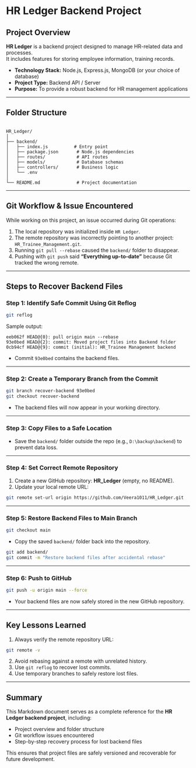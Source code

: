 
# HR Ledger Backend Project

## Project Overview

**HR Ledger** is a backend project designed to manage HR-related data and processes.  
It includes features for storing employee information, training records.  

- **Technology Stack:** Node.js, Express.js, MongoDB (or your choice of database)  
- **Project Type:** Backend API / Server  
- **Purpose:** To provide a robust backend for HR management applications  

---

## Folder Structure

```

HR_Ledger/
│
├── backend/
│   ├── index.js          # Entry point
│   ├── package.json       # Node.js dependencies
│   ├── routes/            # API routes
│   ├── models/            # Database schemas
│   ├── controllers/       # Business logic
│   └── .env
│
└── README.md              # Project documentation

````

---

## Git Workflow & Issue Encountered

While working on this project, an issue occurred during Git operations:

1. The local repository was initialized inside `HR Ledger`.  
2. The remote repository was incorrectly pointing to another project: `HR_Trainee_Management.git`.  
3. Running `git pull --rebase` caused the `backend/` folder to disappear.  
4. Pushing with `git push` said **“Everything up-to-date”** because Git tracked the wrong remote.  

---

## Steps to Recover Backend Files

### Step 1: Identify Safe Commit Using Git Reflog

```bash
git reflog
````

Sample output:

```
eeb062f HEAD@{0}: pull origin main --rebase
93e0bed HEAD@{2}: commit: Moved project files into Backend folder
0cb94cf HEAD@{9}: commit (initial): HR_Trainee Management backend
```

* Commit `93e0bed` contains the backend files.

---

### Step 2: Create a Temporary Branch from the Commit

```bash
git branch recover-backend 93e0bed
git checkout recover-backend
```

* The backend files will now appear in your working directory.

---

### Step 3: Copy Files to a Safe Location

* Save the `backend/` folder outside the repo (e.g., `D:\backup\backend`) to prevent data loss.

---

### Step 4: Set Correct Remote Repository

1. Create a new GitHub repository: **HR_Ledger** (empty, no README).
2. Update your local remote URL:

```bash
git remote set-url origin https://github.com/Veera1011/HR_Ledger.git
```

---

### Step 5: Restore Backend Files to Main Branch

```bash
git checkout main
```

* Copy the saved `backend/` folder back into the repository.

```bash
git add backend/
git commit -m "Restore backend files after accidental rebase"
```

---

### Step 6: Push to GitHub

```bash
git push -u origin main --force
```

* Your backend files are now safely stored in the new GitHub repository.

---

## Key Lessons Learned

1. Always verify the remote repository URL:

```bash
git remote -v
```

2. Avoid rebasing against a remote with unrelated history.
3. Use `git reflog` to recover lost commits.
4. Use temporary branches to safely restore lost files.

---

## Summary

This Markdown document serves as a complete reference for the **HR Ledger backend project**, including:

* Project overview and folder structure
* Git workflow issues encountered
* Step-by-step recovery process for lost backend files

This ensures that project files are safely versioned and recoverable for future development.

```




